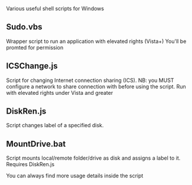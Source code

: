 Various useful shell scripts for Windows

Sudo.vbs
--------
Wrapper script to run an application with elevated rights (Vista+)
You'll be promted for permission

ICSChange.js
------------
Script for changing Internet connection sharing (ICS).
NB: you MUST configure a network to share connection with before using the script.
Run with elevated rights under Vista and greater

DiskRen.js
----------
Script changes label of a specified disk.

MountDrive.bat
--------------
Script mounts local/remote folder/drive as disk and assigns a label to it. Requires DiskRen.js



You can always find more usage details inside the script